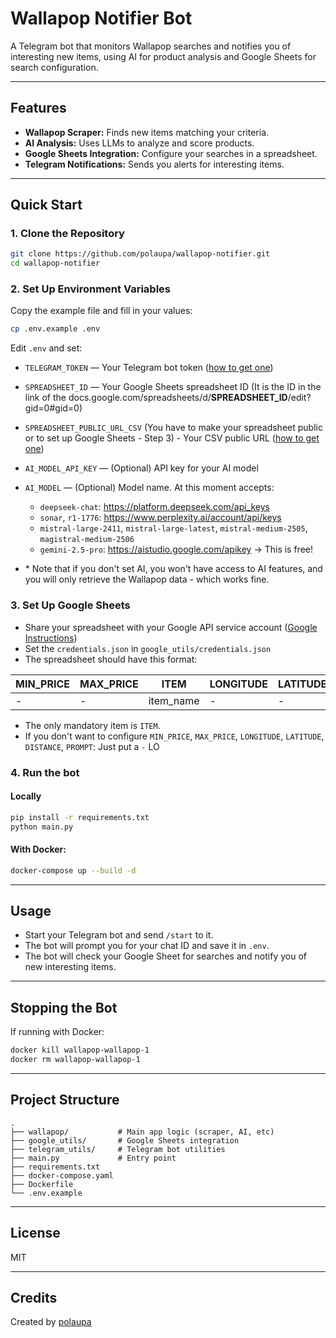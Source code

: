 # Wallapop Notifier Bot

A Telegram bot that monitors Wallapop searches and notifies you of interesting new items, using AI for product analysis and Google Sheets for search configuration.

---

## Features

- **Wallapop Scraper:** Finds new items matching your criteria.
- **AI Analysis:** Uses LLMs to analyze and score products.
- **Google Sheets Integration:** Configure your searches in a spreadsheet.
- **Telegram Notifications:** Sends you alerts for interesting items.

---

## Quick Start

### 1. Clone the Repository

```bash
git clone https://github.com/polaupa/wallapop-notifier.git
cd wallapop-notifier
```

### 2. Set Up Environment Variables

Copy the example file and fill in your values:

```bash
cp .env.example .env
```

Edit `.env` and set:

- `TELEGRAM_TOKEN` — Your Telegram bot token ([how to get one](https://core.telegram.org/bots/tutorial))
- `SPREADSHEET_ID` — Your Google Sheets spreadsheet ID (It is the ID in the link of the docs.google.com/spreadsheets/d/**SPREADSHEET_ID**/edit?gid=0#gid=0)
- `SPREADSHEET_PUBLIC_URL_CSV` (You have to make your spreadsheet public or to set up Google Sheets - Step 3) - Your CSV public URL ([how to get one](https://support.google.com/docs/answer/183965?hl=en&co=GENIE.Platform%3DDesktop))
- `AI_MODEL_API_KEY` — (Optional) API key for your AI model
- `AI_MODEL` — (Optional) Model name. At this moment accepts:
    - `deepseek-chat`: https://platform.deepseek.com/api_keys
    - `sonar`, `r1-1776`: https://www.perplexity.ai/account/api/keys
    - `mistral-large-2411`, `mistral-large-latest`, `mistral-medium-2505`, `magistral-medium-2506`
    - `gemini-2.5-pro`: https://aistudio.google.com/apikey -> This is free!

- \* Note that if you don't set AI, you won't have access to AI features, and you will only retrieve the Wallapop data - which works fine. 

### 3. Set Up Google Sheets

- Share your spreadsheet with your Google API service account ([Google Instructions](https://developers.google.com/workspace/guides/create-credentials?hl=es-419))
- Set the `credentials.json` in `google_utils/credentials.json` 
- The spreadsheet should have this format:

| MIN_PRICE | MAX_PRICE | ITEM      | LONGITUDE | LATITUDE | DISTANCE | PROMPT |
|-----------|-----------|-----------|-----------|----------|----------|--------|
| -         | -         | item_name | -         | -        | -        | -      |
- The only mandatory item is `ITEM`.
- If you don't want to configure `MIN_PRICE`, `MAX_PRICE`, `LONGITUDE`, `LATITUDE`, `DISTANCE`, `PROMPT`: Just put a  `-`
LO
### 4. Run the bot

#### Locally

```bash
pip install -r requirements.txt
python main.py
```

#### With Docker:

```bash
docker-compose up --build -d
```

---

## Usage

- Start your Telegram bot and send `/start` to it.
- The bot will prompt you for your chat ID and save it in `.env`.
- The bot will check your Google Sheet for searches and notify you of new interesting items.

---

## Stopping the Bot

If running with Docker:

```bash
docker kill wallapop-wallapop-1
docker rm wallapop-wallapop-1
```

---

## Project Structure

```
.
├── wallapop/           # Main app logic (scraper, AI, etc)
├── google_utils/       # Google Sheets integration
├── telegram_utils/     # Telegram bot utilities
├── main.py             # Entry point
├── requirements.txt
├── docker-compose.yaml
├── Dockerfile
└── .env.example
```

---

## License

MIT

---

## Credits

Created by [polaupa](https://github.com/polaupa)
